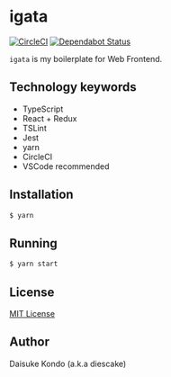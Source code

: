 # igata

[![CircleCI](https://circleci.com/gh/diescake/igata.svg?style=svg)](https://circleci.com/gh/diescake/igata)
[![Dependabot Status](https://api.dependabot.com/badges/status?host=github&identifier=165770216)](https://dependabot.com)

`igata` is my boilerplate for Web Frontend.

## Technology keywords

- TypeScript
- React + Redux
- TSLint
- Jest
- yarn
- CircleCI
- VSCode recommended

## Installation

```sh
$ yarn
```

## Running

```sh
$ yarn start
```

## License

[MIT License](https://github.com/diescake/norzan/blob/master/LICENSE)

## Author

Daisuke Kondo (a.k.a diescake)
